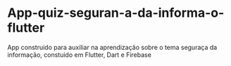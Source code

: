 # App-quiz-seguran-a-da-informa-o-flutter
App construido para auxiliar na aprendização sobre o tema seguraça da informação, constuido em Flutter, Dart e Firebase
